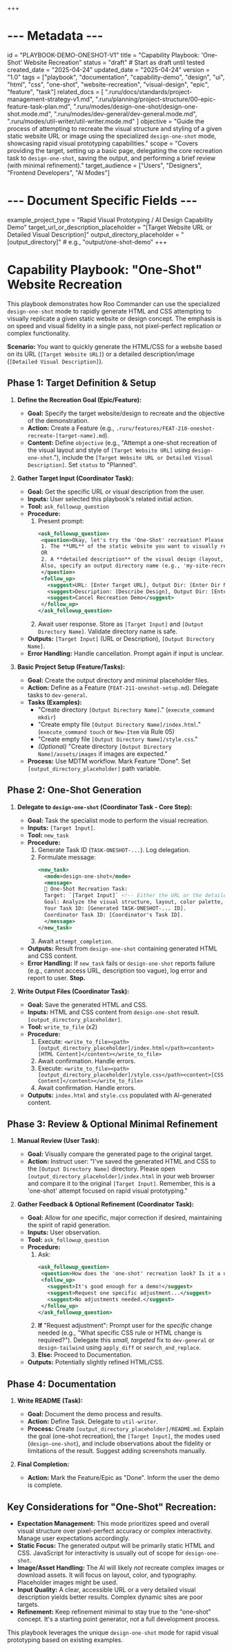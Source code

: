 +++
# --- Metadata ---
id = "PLAYBOOK-DEMO-ONESHOT-V1"
title = "Capability Playbook: 'One-Shot' Website Recreation"
status = "draft" # Start as draft until tested
created_date = "2025-04-24"
updated_date = "2025-04-24"
version = "1.0"
tags = ["playbook", "documentation", "capability-demo", "design", "ui", "html", "css", "one-shot", "website-recreation", "visual-design", "epic", "feature", "task"]
related_docs = [
    ".ruru/docs/standards/project-management-strategy-v1.md",
    ".ruru/planning/project-structure/00-epic-feature-task-plan.md",
    ".ruru/modes/design-one-shot/design-one-shot.mode.md",
    ".ruru/modes/dev-general/dev-general.mode.md",
    ".ruru/modes/util-writer/util-writer.mode.md"
]
objective = "Guide the process of attempting to recreate the visual structure and styling of a given static website URL or image using the specialized `design-one-shot` mode, showcasing rapid visual prototyping capabilities."
scope = "Covers providing the target, setting up a basic page, delegating the core recreation task to `design-one-shot`, saving the output, and performing a brief review (with minimal refinement)."
target_audience = ["Users", "Designers", "Frontend Developers", "AI Modes"]
# --- Document Specific Fields ---
example_project_type = "Rapid Visual Prototyping / AI Design Capability Demo"
target_url_or_description_placeholder = "[Target Website URL or Detailed Visual Description]"
output_directory_placeholder = "[output_directory]" # e.g., "output/one-shot-demo"
+++

# Capability Playbook: "One-Shot" Website Recreation

This playbook demonstrates how Roo Commander can use the specialized `design-one-shot` mode to rapidly generate HTML and CSS attempting to visually replicate a given static website or design concept. The emphasis is on speed and visual fidelity in a single pass, not pixel-perfect replication or complex functionality.

**Scenario:** You want to quickly generate the HTML/CSS for a website based on its URL (`[Target Website URL]`) or a detailed description/image (`[Detailed Visual Description]`).

## Phase 1: Target Definition & Setup

1.  **Define the Recreation Goal (Epic/Feature):**
    *   **Goal:** Specify the target website/design to recreate and the objective of the demonstration.
    *   **Action:** Create a Feature (e.g., `.ruru/features/FEAT-210-oneshot-recreate-[target-name].md`).
    *   **Content:** Define `objective` (e.g., "Attempt a one-shot recreation of the visual layout and style of `[Target Website URL]` using `design-one-shot`."), include the `[Target Website URL or Detailed Visual Description]`. Set `status` to "Planned".

2.  **Gather Target Input (Coordinator Task):**
    *   **Goal:** Get the specific URL or visual description from the user.
    *   **Inputs:** User selected this playbook's related initial action.
    *   **Tool:** `ask_followup_question`
    *   **Procedure:**
        1.  Present prompt:
            ```xml
            <ask_followup_question>
             <question>Okay, let's try the 'One-Shot' recreation! Please provide EITHER:
             1. The **URL** of the static website you want to visually replicate.
             OR
             2. A **detailed description** of the visual design (layout, colors, fonts, key elements - if working from an image).
             Also, specify an output directory name (e.g., 'my-site-recreation').
             </question>
             <follow_up>
               <suggest>URL: [Enter Target URL], Output Dir: [Enter Dir Name]</suggest>
               <suggest>Description: [Describe Design], Output Dir: [Enter Dir Name]</suggest>
               <suggest>Cancel Recreation Demo</suggest>
             </follow_up>
            </ask_followup_question>
            ```
        2.  Await user response. Store as `[Target Input]` and `[Output Directory Name]`. Validate directory name is safe.
    *   **Outputs:** `[Target Input]` (URL or Description), `[Output Directory Name]`.
    *   **Error Handling:** Handle cancellation. Prompt again if input is unclear.

3.  **Basic Project Setup (Feature/Tasks):**
    *   **Goal:** Create the output directory and minimal placeholder files.
    *   **Action:** Define as a Feature (`FEAT-211-oneshot-setup.md`). Delegate tasks to `dev-general`.
    *   **Tasks (Examples):**
        *   "Create directory `[Output Directory Name]`." (`execute_command mkdir`)
        *   "Create empty file `[Output Directory Name]/index.html`." (`execute_command touch` or `New-Item` via Rule 05)
        *   "Create empty file `[Output Directory Name]/style.css`."
        *   *(Optional)* "Create directory `[Output Directory Name]/assets/images` if images are expected."
    *   **Process:** Use MDTM workflow. Mark Feature "Done". Set `[output_directory_placeholder]` path variable.

## Phase 2: One-Shot Generation

1.  **Delegate to `design-one-shot` (Coordinator Task - Core Step):**
    *   **Goal:** Task the specialist mode to perform the visual recreation.
    *   **Inputs:** `[Target Input]`.
    *   **Tool:** `new_task`
    *   **Procedure:**
        1.  Generate Task ID (`TASK-ONESHOT-...`). Log delegation.
        2.  Formulate message:
            ```xml
            <new_task>
              <mode>design-one-shot</mode>
              <message>
              🎨 One-Shot Recreation Task:
              Target: `[Target Input]` <!-- Either the URL or the detailed description -->
              Goal: Analyze the visual structure, layout, color palette, typography, spacing, and key elements of the target. Generate corresponding HTML (for structure) and CSS (for styling) to recreate the visual appearance of the target as closely as possible in a single attempt. Focus on static visual fidelity. Provide the generated HTML and CSS content separately in your result.
              Your Task ID: [Generated TASK-ONESHOT-... ID].
              Coordinator Task ID: [Coordinator's Task ID].
              </message>
            </new_task>
            ```
        3.  Await `attempt_completion`.
    *   **Outputs:** Result from `design-one-shot` containing generated HTML and CSS content.
    *   **Error Handling:** If `new_task` fails or `design-one-shot` reports failure (e.g., cannot access URL, description too vague), log error and report to user. **Stop.**

2.  **Write Output Files (Coordinator Task):**
    *   **Goal:** Save the generated HTML and CSS.
    *   **Inputs:** HTML and CSS content from `design-one-shot` result. `[output_directory_placeholder]`.
    *   **Tool:** `write_to_file` (x2)
    *   **Procedure:**
        1.  Execute: `<write_to_file><path>[output_directory_placeholder]/index.html</path><content>[HTML Content]</content></write_to_file>`
        2.  Await confirmation. Handle errors.
        3.  Execute: `<write_to_file><path>[output_directory_placeholder]/style.css</path><content>[CSS Content]</content></write_to_file>`
        4.  Await confirmation. Handle errors.
    *   **Outputs:** `index.html` and `style.css` populated with AI-generated content.

## Phase 3: Review & Optional Minimal Refinement

1.  **Manual Review (User Task):**
    *   **Goal:** Visually compare the generated page to the original target.
    *   **Action:** Instruct user: "I've saved the generated HTML and CSS to the `[Output Directory Name]` directory. Please open `[output_directory_placeholder]/index.html` in your web browser and compare it to the original `[Target Input]`. Remember, this is a 'one-shot' attempt focused on rapid visual prototyping."

2.  **Gather Feedback & Optional Refinement (Coordinator Task):**
    *   **Goal:** Allow for *one* specific, major correction if desired, maintaining the spirit of rapid generation.
    *   **Inputs:** User observation.
    *   **Tool:** `ask_followup_question`
    *   **Procedure:**
        1.  Ask:
            ```xml
            <ask_followup_question>
             <question>How does the 'one-shot' recreation look? Is it a useful starting point? Is there any single, major visual correction you'd like to attempt (understanding it might deviate from the 'one-shot' goal)?</question>
             <follow_up>
               <suggest>It's good enough for a demo!</suggest>
               <suggest>Request one specific adjustment...</suggest>
               <suggest>No adjustments needed.</suggest>
             </follow_up>
            </ask_followup_question>
            ```
        2.  **If** "Request adjustment": Prompt user for the *specific* change needed (e.g., "What specific CSS rule or HTML change is required?"). Delegate this *small, targeted* fix to `dev-general` or `design-tailwind` using `apply_diff` or `search_and_replace`.
        3.  **Else:** Proceed to Documentation.
    *   **Outputs:** Potentially slightly refined HTML/CSS.

## Phase 4: Documentation

1.  **Write README (Task):**
    *   **Goal:** Document the demo process and results.
    *   **Action:** Define Task. Delegate to `util-writer`.
    *   **Process:** Create `[output_directory_placeholder]/README.md`. Explain the goal (one-shot recreation), the `[Target Input]`, the modes used (`design-one-shot`), and include observations about the fidelity or limitations of the result. Suggest adding screenshots manually.

2.  **Final Completion:**
    *   **Action:** Mark the Feature/Epic as "Done". Inform the user the demo is complete.

## Key Considerations for "One-Shot" Recreation:

*   **Expectation Management:** This mode prioritizes speed and overall visual structure over pixel-perfect accuracy or complex interactivity. Manage user expectations accordingly.
*   **Static Focus:** The generated output will be primarily static HTML and CSS. JavaScript for interactivity is usually out of scope for `design-one-shot`.
*   **Image/Asset Handling:** The AI will likely *not* recreate complex images or download assets. It will focus on layout, color, and typography. Placeholder images might be used.
*   **Input Quality:** A clear, accessible URL or a very detailed visual description yields better results. Complex dynamic sites are poor targets.
*   **Refinement:** Keep refinement minimal to stay true to the "one-shot" concept. It's a starting point generator, not a full development process.

This playbook leverages the unique `design-one-shot` mode for rapid visual prototyping based on existing examples.
